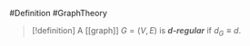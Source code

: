 #Definition #GraphTheory 

> [!definition]
> A [[graph]] $G=(V,E)$ is ***$d$-regular*** if $d_{G}\equiv d$.